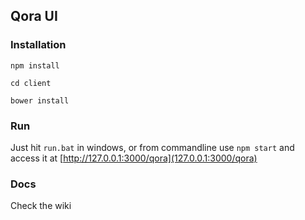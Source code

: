 ## Qora UI

### Installation
`npm install`

`cd client`

`bower install`
### Run
Just hit `run.bat` in windows, or from commandline use
`npm start`
and access it at [http://127.0.0.1:3000/qora](127.0.0.1:3000/qora)

### Docs
Check the wiki